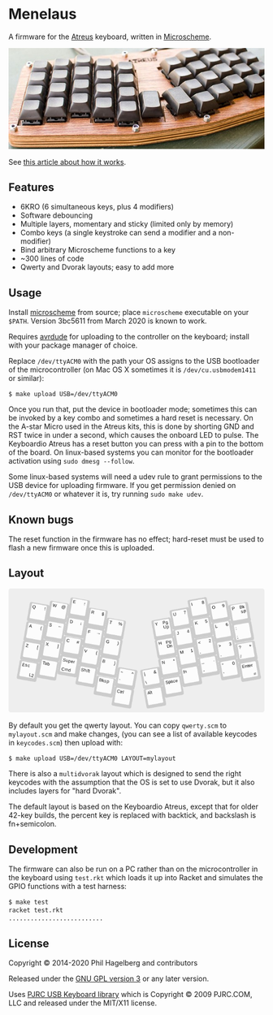 # Menelaus

A firmware for the
[Atreus](http://atreus.technomancy.us) keyboard, written in
[Microscheme](https://ryansuchocki.github.io/microscheme/).

![Atreus keyboard](atreus.jpg)

See [this article about how it works](https://atreus.technomancy.us/firmware).

## Features

* 6KRO (6 simultaneous keys, plus 4 modifiers)
* Software debouncing
* Multiple layers, momentary and sticky (limited only by memory)
* Combo keys (a single keystroke can send a modifier and a non-modifier)
* Bind arbitrary Microscheme functions to a key
* ~300 lines of code
* Qwerty and Dvorak layouts; easy to add more

## Usage

Install [microscheme](https://github.com/ryansuchocki/microscheme/)
from source; place `microscheme` executable on your `$PATH`. Version
3bc5611 from March 2020 is known to work.

Requires [avrdude](https://www.nongnu.org/avrdude/) for uploading
to the controller on the keyboard; install with your package manager
of choice.

Replace `/dev/ttyACM0` with the path your OS assigns to the USB
bootloader of the microcontroller (on Mac OS X sometimes it is
`/dev/cu.usbmodem1411` or similar):

    $ make upload USB=/dev/ttyACM0

Once you run that, put the device in bootloader mode; sometimes this
can be invoked by a key combo and sometimes a hard reset is
necessary. On the A-star Micro used in the Atreus kits, this is done
by shorting GND and RST twice in under a second, which causes the
onboard LED to pulse. The Keyboardio Atreus has a reset button you can
press with a pin to the bottom of the board. On linux-based systems
you can monitor for the bootloader activation using `sudo dmesg --follow`.

Some linux-based systems will need a udev rule to grant permissions to
the USB device for uploading firmware. If you get permission denied on
`/dev/ttyACM0` or whatever it is, try running `sudo make udev`.

## Known bugs

The reset function in the firmware has no effect; hard-reset must be
used to flash a new firmware once this is uploaded.

## Layout

![layout](layout.png)

By default you get the qwerty layout. You can copy `qwerty.scm` to
`mylayout.scm` and make changes, (you can see a list of available
keycodes in `keycodes.scm`) then upload with:

    $ make upload USB=/dev/ttyACM0 LAYOUT=mylayout

There is also a `multidvorak` layout which is designed to send
the right keycodes with the assumption that the OS is set to use
Dvorak, but it also includes layers for "hard Dvorak".

The default layout is based on the Keyboardio Atreus, except that for
older 42-key builds, the percent key is replaced with backtick, and
backslash is fn+semicolon.

## Development

The firmware can also be run on a PC rather than on the
microcontroller in the keyboard using `test.rkt` which loads it up
into Racket and simulates the GPIO functions with a test harness:

    $ make test
    racket test.rkt
    ..........................

## License

Copyright © 2014-2020 Phil Hagelberg and contributors

Released under the [GNU GPL version 3](https://www.gnu.org/licenses/gpl.html)
or any later version.

Uses [PJRC USB Keyboard library](http://www.pjrc.com/teensy/usb_keyboard.html)
which is Copyright © 2009 PJRC.COM, LLC and released under the MIT/X11 license.
